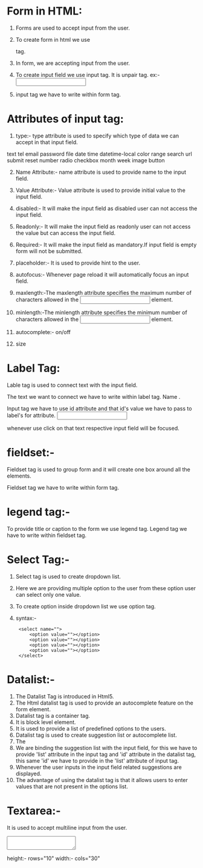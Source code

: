 # Form in HTML:
1. Forms are used to accept input from the user.
2. To create form in html we use <form></form> tag.
3. In form, we are accepting input from the user.
4. To create input field we use input tag. It is unpair tag.
  ex:- <input type="">

5. input tag we have to write within form tag.

# Attributes of input tag:
1. type:- type attribute is used to specify which type of data we can accept in that input field.

text
tel
email
password
file
date
time
datetime-local
color
range
search
url
submit
reset
number 
radio
checkbox
month
week
image
button

2. Name Attribute:- name attribute is used to provide name to the input field.

3. Value Attribute:- Value attribute is used to provide initial value to the input field.

4. disabled:- It will make the input field as disabled user can not access the input field. 

5. Readonly:- It will make the input field as readonly user can not access the value but can access the input field.

6. Required:- It will make the input field as mandatory.If input field is empty form will not be submitted.

7. placeholder:- It is used to provide hint to the user.

8. autofocus:- Whenever page reload it will automatically focus an input field.

9. maxlength:-The maxlength attribute specifies the maximum number of characters allowed in the <input> element.

10. minlength:-The minlength attribute specifies the minimum number of characters allowed in the <input> element.

11. autocomplete:- on/off
12. size

# Label Tag:
Lable tag is used to connect text with the input field.

The text we want to connect we have to write within label tag.
<label for="user-name">
    Name
</label>.


Input tag we have to use id attribute and that id's value we have to pass to label's for attribute.
<input type="text" id="user-name">

whenever use click on that text respective input field will be focused.


# fieldset:-
Fieldset tag is used to group form and it will create one box around all the elements.

Fieldset tag we have to write within form tag.

# legend tag:-
To provide title or caption to the form we use legend tag.
Legend tag we have to write within fieldset tag.


# Select Tag:-
1. Select tag is used to create dropdown list.
2. Here we are providing multiple option to the user from these option user can select only one value.
3. To create option inside dropdown list we use option tag.
4. syntax:-

        <select name="">
            <option value=""></option>
            <option value=""></option>
            <option value=""></option>
            <option value=""></option>
        </select>


# Datalist:-
1. The Datalist Tag is introduced in Html5.
2. The Html datalist tag is used to provide an autocomplete feature on the form element.
3. Datalist tag is a container tag.
4. It is block level element.
5. It is used to provide a list of predefined options to the users.
6. Datalist tag is used to create suggestion list or autocomplete list.
7. The <datalist> tag contains a set of <option> tags that define the options in the list.
8. We are binding the suggestion list with the input field, for this we have to provide 'list' attribute in the input tag and 'id' attribute in the datalist tag, this same 'id' we have to provide in the 'list' attribute of input tag.
9. Whenever the user inputs in the input field related suggestions are displayed.
10. The advantage of using the datalist tag is that it allows users to enter values that are not present in the options list.


# Textarea:-
It is used to accept multiline input from the user.
 <textarea name="" id=""></textarea>

 height:- rows="10"
 width:- cols="30"

